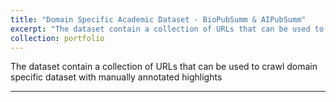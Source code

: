 ```yaml
---
title: "Domain Specific Academic Dataset - BioPubSumm & AIPubSumm"
excerpt: "The dataset contain a collection of URLs that can be used to crawl domain specific dataset with manually annotated highlights"
collection: portfolio
---
```


The dataset contain a collection of URLs that can be used to crawl domain specific dataset with manually annotated highlights
<hr>
<div class="github-card" data-github="MorenoLaQuatra/domain-specific-academic-dataset" data-width="400" data-height="180" data-theme="default"></div>
<script src="//cdn.jsdelivr.net/github-cards/latest/widget.js"></script>
